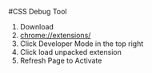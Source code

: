 #CSS Debug Tool

1. Download
2. <a href="chrome://extensions/" target="_blank" />chrome://extensions/</a>
3. Click Developer Mode in the top right
3. Click load unpacked extension
4. Refresh Page to Activate

